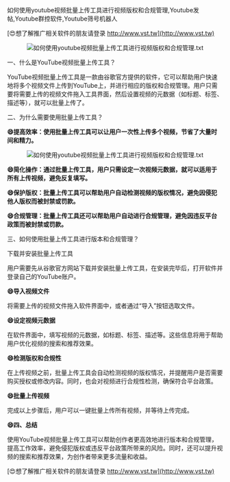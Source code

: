 如何使用youtube视频批量上传工具进行视频版权和合规管理,Youtube发帖,Youtube群控软件,Youtube筛号机器人

[😍想了解推广相关软件的朋友请登录 http://www.vst.tw](http://www.vst.tw)

 <center><img src="https://vst.tw/MP4/tuiguang/png/1.png" alt="如何使用youtube视频批量上传工具进行视频版权和合规管理.txt"></center>

一、什么是YouTube视频批量上传工具？

YouTube视频批量上传工具是一款由谷歌官方提供的软件，它可以帮助用户快速地将多个视频文件上传到YouTube上，并进行相应的版权和合规管理。用户只需要将需要上传的视频文件拖入工具界面，然后设置视频的元数据（如标题、标签、描述等），就可以批量上传了。

二、为什么需要使用批量上传工具？

**😄提高效率：使用批量上传工具可以让用户一次性上传多个视频，节省了大量时间和精力。**

 <center><img src="https://vst.tw/MP4/tuiguang/png/4.png" alt="如何使用youtube视频批量上传工具进行视频版权和合规管理.txt"></center>

**😄简化操作：通过批量上传工具，用户只需设定一次视频元数据，就可以适用于所有上传视频，避免反复填写。**

**😄保护版权：批量上传工具可以帮助用户自动检测视频的版权情况，避免因侵犯他人版权而被封禁或罚款。**

**😄合规管理：批量上传工具还可以帮助用户自动进行合规管理，避免因违反平台政策而被封禁或罚款。**

三、如何使用批量上传工具进行版本和合规管理？

下载并安装批量上传工具

用户需要先从谷歌官方网站下载并安装批量上传工具，在安装完毕后，打开软件并登录自己的YouTube账户。

**😄导入视频文件**

将需要上传的视频文件拖入软件界面中，或者通过“导入”按钮选取文件。

**😄设定视频元数据**

在软件界面中，填写视频的元数据，如标题、标签、描述等。这些信息将用于帮助用户优化视频的搜索和推荐效果。

**😄检测版权和合规性**

在上传视频之前，批量上传工具会自动检测视频的版权情况，并提醒用户是否需要购买授权或修改内容。同时，也会对视频进行合规性检测，确保符合平台政策。

**😄批量上传视频**

完成以上步骤后，用户可以一键批量上传所有视频，并等待上传完成。

**😄四、总结**

使用YouTube视频批量上传工具可以帮助创作者更高效地进行版本和合规管理，提高工作效率，避免侵犯版权或违反平台政策所带来的风险。同时，还可以提升视频的搜索和推荐效果，为创作者带来更多流量和收益。

[😍想了解推广相关软件的朋友请登录 http://www.vst.tw](http://www.vst.tw)



